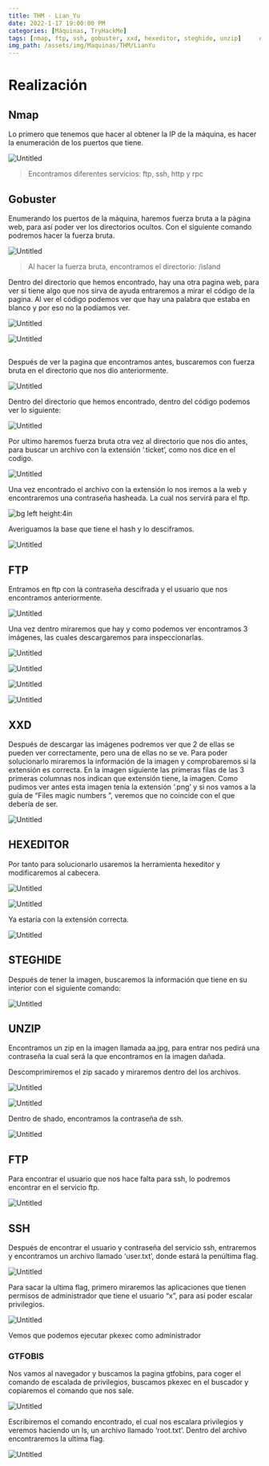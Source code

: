 ```yaml
---
title: THM - Lian_Yu
date: 2022-1-17 19:00:00 PM
categories: [Máquinas, TryHackMe]
tags: [nmap, ftp, ssh, gobuster, xxd, hexeditor, steghide, unzip]     # TAG names should always be lowercase
img_path: /assets/img/Maquinas/THM/LianYu
---
```


# Realización

## Nmap

Lo primero que tenemos que hacer al obtener la IP de la máquina, es hacer la enumeración de los puertos que tiene.

![Untitled](p.png)

> Encontramos diferentes servicios: ftp, ssh, http y rpc

## Gobuster

Enumerando los puertos de la máquina, haremos fuerza bruta a la página web, para así poder ver los directorios ocultos. Con el siguiente comando podremos hacer la fuerza bruta.

![Untitled](p1.png)

> Al hacer la fuerza bruta, encontramos el directorio: /island

Dentro del directorio que hemos encontrado, hay una otra pagina web, para ver si tiene algo que nos sirva de ayuda entraremos a mirar el código de la pagina. Al ver el código podemos ver que hay una palabra que estaba en blanco y por eso no la podíamos ver.

![Untitled](p2.png)

![Untitled](p3.png)
##
Después de ver la pagina que encontramos antes, buscaremos con fuerza bruta en el directorio que nos dio anteriormente.

![Untitled](p4.png)

Dentro del directorio que hemos encontrado, dentro del código podemos ver lo siguiente:

![Untitled](p5.png)

Por ultimo haremos fuerza bruta otra vez al directorio que nos dio antes, para buscar un archivo con la extensión ‘.ticket‘, como nos dice en el codigo.

![Untitled](p6.png)

Una vez encontrado el archivo con la extensión lo nos iremos a la web y encontraremos una contraseña hasheada. La cual nos servirá para el ftp.

![bg left height:4in](p7.png)

Averiguamos la base que tiene el hash y lo desciframos.

![Untitled](p8.png)

## FTP

Entramos en ftp con la contraseña descifrada y el usuario que nos encontramos anteriormente.

![Untitled](p9.png)

Una vez dentro miraremos que hay y como podemos ver encontramos 3 imágenes, las cuales descargaremos para inspeccionarlas.

![Untitled](p10.png)

![Untitled](p11.png)

![Untitled](p12.png)

![Untitled](p13.png)

## XXD

Después de descargar las imágenes podremos ver que 2 de ellas se pueden ver correctamente, pero una de ellas no se ve. Para poder solucionarlo miraremos la información de la imagen y comprobaremos si la extensión es correcta. En la imagen siguiente las primeras filas de las 3 primeras columnas nos indican que extensión tiene, la imagen. Como pudimos ver antes esta imagen tenía la extensión ‘.png’ y si nos vamos a la guía de “Files magic numbers ”, veremos que no coincide con el que debería de ser. 

![Untitled](p14.png)

## HEXEDITOR

Por tanto para solucionarlo usaremos la herramienta hexeditor y modificaremos al cabecera.

![Untitled](p15.png)

![Untitled](p16.png)

Ya estaría con la extensión correcta.

![Untitled](p17.png)

## STEGHIDE

Después de tener la imagen, buscaremos la información que tiene en su interior con el siguiente comando:

![Untitled](p18.png)

## UNZIP 

Encontramos un zip en la imagen llamada aa.jpg, para entrar nos pedirá una contraseña la cual será la que encontramos en la imagen dañada.

Descomprimiremos el zip sacado y miraremos dentro del los archivos.

![Untitled](p19.png)

![Untitled](p20.png)

Dentro de shado, encontramos la contraseña de ssh.

![Untitled](p21.png)

## FTP

Para encontrar el usuario que nos hace falta para ssh, lo podremos encontrar en el servicio ftp.

![Untitled](p22.png)

## SSH

Después de encontrar el usuario y contraseña del servicio ssh, entraremos y encontramos un archivo llamado ‘user.txt’, donde estará la penúltima flag.

![Untitled](p23.png)

Para sacar la ultima flag, primero miraremos las aplicaciones que tienen permisos de administrador que tiene el usuario “x”, para así poder escalar privilegios.

![Untitled](p24.png)

Vemos que podemos ejecutar pkexec como administrador

### GTFOBIS

Nos vamos al navegador y buscamos la pagina gtfobins, para coger el comando de escalada de privilegios, buscamos pkexec en el buscador y copiaremos el comando que nos sale.

![Untitled](p25.png)

Escribiremos el comando encontrado, el cual nos escalara privilegios y veremos haciendo un ls, un archivo llamado ‘root.txt’. Dentro del archivo encontraremos la ultima flag.

![Untitled](p26.png)